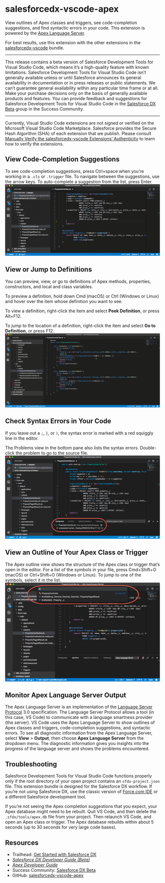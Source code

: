 # salesforcedx-vscode-apex
View outlines of Apex classes and triggers, see code-completion suggestions, and find syntactic errors in your code. This extension is powered by the [Apex Language Server](https://developer.salesforce.com/docs/atlas.en-us.sfdx_ide2.meta/sfdx_ide2/sfdx_ide2_build_app_apex_language_server_protocol.htm).

For best results, use this extension with the other extensions in the [salesforcedx-vscode](https://marketplace.visualstudio.com/items?itemName=salesforce.salesforcedx-vscode) bundle.  

---
This release contains a beta version of Salesforce Development Tools for Visual Studio Code, which means it’s a high-quality feature with known limitations. Salesforce Development Tools for Visual Studio Code isn’t generally available unless or until Salesforce announces its general availability in documentation or in press releases or public statements. We can’t guarantee general availability within any particular time frame or at all. Make your purchase decisions only on the basis of generally available products and features. You can provide feedback and suggestions for Salesforce Development Tools for Visual Studio Code in the [Salesforce DX Beta](https://success.salesforce.com/_ui/core/chatter/groups/GroupProfilePage?g=0F93A000000HTp1) group in the Success Community.

---
Currently, Visual Studio Code extensions are not signed or verified on the Microsoft Visual Studio Code Marketplace. Salesforce provides the Secure Hash Algorithm (SHA) of each extension that we publish. Please consult [Manually Verify the salesforcedx-vscode Extensions’ Authenticity](https://developer.salesforce.com/media/vscode/SHA256.md) to learn how to verify the extensions.    

## View Code-Completion Suggestions
To see code-completion suggestions, press Ctrl+space when you’re working in a `.cls` or `.trigger` file. To navigate between the suggestions, use the arrow keys. To auto-complete a suggestion from the list, press Enter.  
![Animation showing code completion of a System.debug() statement](https://raw.githubusercontent.com/forcedotcom/salesforcedx-vscode/develop/packages/salesforcedx-vscode-apex/images/apex_completion.gif)

## View or Jump to Definitions
You can preview, view, or go to definitions of Apex methods, properties, constructors, and local and class variables.  

To preview a definition, hold down Cmd (macOS) or Ctrl (Windows or Linux) and hover over the item whose definition you want to see.  

To view a definition, right-click the item and select **Peek Definition**, or press Alt+F12.

To jump to the location of a definition, right-click the item and select **Go to Definition**, or press F12.  
![Previewing, viewing, and jumping to a definition](https://raw.githubusercontent.com/forcedotcom/salesforcedx-vscode/develop/packages/salesforcedx-vscode-apex/images/apex_go_to_definition.gif)

## Check Syntax Errors in Your Code
If you leave out a `;`, `}`, or `)`, the syntax error is marked with a red squiggly line in the editor.  

The Problems view in the bottom pane also lists the syntax errors. Double-click the problem to go to the source file.  
![Problems view, showing a missing semicolon in an Apex class](https://raw.githubusercontent.com/forcedotcom/salesforcedx-vscode/develop/packages/salesforcedx-vscode-apex/images/apex_problems.png)

## View an Outline of Your Apex Class or Trigger
The Apex outline view shows the structure of the Apex class or trigger that’s open in the editor. For a list of the symbols in your file, press Cmd+Shift+O (macOS) or Ctrl+Shift+O (Windows or Linux). To jump to one of the symbols, select it in the list.  
![Outline view, showing the symbols in an Apex class](https://raw.githubusercontent.com/forcedotcom/salesforcedx-vscode/develop/packages/salesforcedx-vscode-apex/images/apex_outline.png)

## Monitor Apex Language Server Output
The Apex Language Server is an implementation of the [Language Server Protocol](https://github.com/Microsoft/language-server-protocol) 3.0 specification. The Language Server Protocol allows a tool (in this case, VS Code) to communicate with a language smartness provider (the server). VS Code uses the Apex Language Server to show outlines of Apex classes and triggers, code-completion suggestions, and syntactic errors. To see all diagnostic information from the Apex Language Server, select **View** > **Output**, then choose **Apex Language Server** from the dropdown menu. The diagnostic information gives you insights into the progress of the language server and shows the problems  encountered.  

## Troubleshooting
Salesforce Development Tools for Visual Studio Code functions properly only if the root directory of your open project contains an `sfdx-project.json` file. This extension bundle is designed for the Salesforce DX workflow. If you’re not using Salesforce DX, use the classic version of [Force.com IDE](https://developer.salesforce.com/docs/atlas.en-us.eclipse.meta/eclipse) or a different Salesforce development tool.  

If you’re not seeing the Apex completion suggestions that you expect, your Apex database might need to be rebuilt. Quit VS Code, and then delete the `.sfdx/tools/apex.db` file from your project. Then relaunch VS Code, and open an Apex class or trigger. The Apex database rebuilds within about 5 seconds (up to 30 seconds for very large code bases).

## Resources
* Trailhead: [Get Started with Salesforce DX](https://trailhead.salesforce.com/trails/sfdx_get_started)
* _[Salesforce DX Developer Guide (Beta)](https://developer.salesforce.com/docs/atlas.en-us.sfdx_dev.meta/sfdx_dev)_
* _[Apex Developer Guide](https://developer.salesforce.com/docs/atlas.en-us.apexcode.meta/apexcode)_
* Success Community: [Salesforce DX Beta](https://success.salesforce.com/_ui/core/chatter/groups/GroupProfilePage?g=0F93A000000HTp1)
* GitHub: [salesforcedx-vscode-apex](https://github.com/forcedotcom/salesforcedx-vscode/tree/develop/packages/salesforcedx-vscode-apex)
